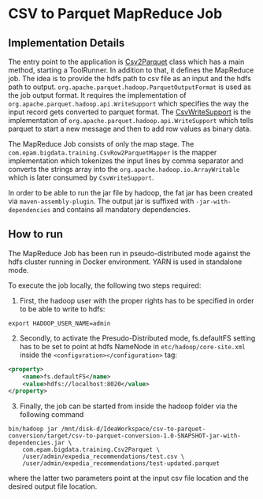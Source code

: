 # CSV to Parquet MapReduce Job

## Implementation Details

The entry point to the application is [Csv2Parquet](./src/main/java/com/epam/bigdata/training/Csv2Parquet.java) class
which has a main method, starting a ToolRunner. In addition to that, it defines the MapReduce job.
The idea is to provide the hdfs path to csv file as an input and the hdfs path to output. 
`org.apache.parquet.hadoop.ParquetOutputFormat` is used as the job output format. It requires the implementation of
`org.apache.parquet.hadoop.api.WriteSupport` which specifies the way the input record gets converted to parquet format.
The [CsvWriteSupport](./src/main/java/com/epam/bigdata/training/CsvWriteSupport.java) is the implementation of 
`org.apache.parquet.hadoop.api.WriteSupport` which tells parquet to start a new message and then to add row values as 
binary data. 

The MapReduce Job consists of only the map stage. 
The `com.epam.bigdata.training.CsvRow2ParquetMapper` is the mapper implementation which tokenizes the input lines by comma separator
and converts the strings array into the `org.apache.hadoop.io.ArrayWritable` which is later consumed by `CsvWriteSupport`.

In order to be able to run the jar file by hadoop, the fat jar has been created
via `maven-assembly-plugin`. The output jar is suffixed with `-jar-with-dependencies` 
and contains all mandatory dependencies.

## How to run

The MapReduce Job has been run in pseudo-distributed mode against the 
hdfs cluster running in Docker environment. YARN is used in standalone mode.

To execute the job locally, the following two steps required:

1. First, the hadoop user with the proper rights has to be specified in order
to be able to write to hdfs: 
```
export HADOOP_USER_NAME=admin
```

2. Secondly, to activate the Presudo-Distributed mode, fs.defaultFS setting has to be set to 
point at hdfs NameNode in `etc/hadoop/core-site.xml` inside the `<configuration></configuration>` tag:
```xml
<property>
    <name>fs.defaultFS</name>
    <value>hdfs://localhost:8020</value>
</property>
```

3. Finally, the job can be started from inside the hadoop folder via the following command
```
bin/hadoop jar /mnt/disk-d/IdeaWorkspace/csv-to-parquet-conversion/target/csv-to-parquet-conversion-1.0-SNAPSHOT-jar-with-dependencies.jar \
    com.epam.bigdata.training.Csv2Parquet \
    /user/admin/expedia_recommendations/test.csv \
    /user/admin/expedia_recommendations/test-updated.parquet
```
where the latter two parameters point at the input csv file location and the desired output file location.
